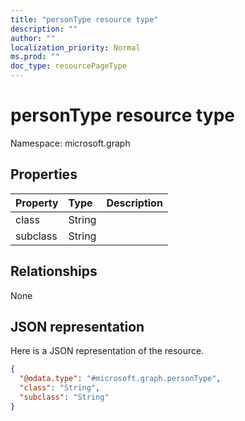 ```yaml
---
title: "personType resource type"
description: ""
author: ""
localization_priority: Normal
ms.prod: ""
doc_type: resourcePageType
---
```


# personType resource type


Namespace: microsoft.graph



## Properties
|Property|Type|Description|
|:---|:---|:---|
|class|String||
|subclass|String||

## Relationships
None

## JSON representation
Here is a JSON representation of the resource.
<!-- {
  "blockType": "resource",
  "@odata.type": "microsoft.graph.personType"
}
-->
``` json
{
  "@odata.type": "#microsoft.graph.personType",
  "class": "String",
  "subclass": "String"
}
```

